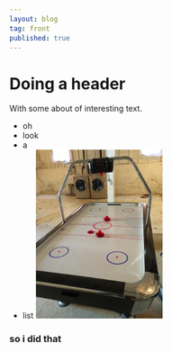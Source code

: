 ```yaml
---
layout: blog
tag: front
published: true
---
```


# Doing a header #
With some about of interesting text.

* oh
* look
* a
* list
![](/media/photo.jpg)
### so i did that ###